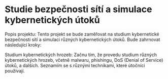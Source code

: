 # Studie bezpečnosti sítí a simulace kybernetických útoků
Popis projektu: Tento projekt se bude zaměřovat na studium kybernetické bezpečnosti sítí a simulaci různých kybernetických útoků. Bude zahrnovat následující kroky:

Studium kybernetických hrozeb: Začnu tím, že provedu studium různých kybernetických hrozeb, včetně malwaru, phishingu, DoS (Denial of Service) útoků, a dalších. Seznamím se s různými technikami, které útočníci používají.

